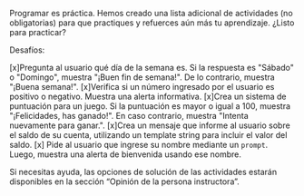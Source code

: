 Programar es práctica. Hemos creado una lista adicional de actividades (no obligatorias) para que practiques y refuerces aún más tu aprendizaje. ¿Listo para practicar?

Desafíos:

[x]Pregunta al usuario qué día de la semana es. Si la respuesta es "Sábado" o "Domingo", muestra "¡Buen fin de semana!". De lo contrario, muestra "¡Buena semana!".
[x]Verifica si un número ingresado por el usuario es positivo o negativo. Muestra una alerta informativa.
[x]Crea un sistema de puntuación para un juego. Si la puntuación es mayor o igual a 100, muestra "¡Felicidades, has ganado!". En caso contrario, muestra "Intenta nuevamente para ganar.".
[x]Crea un mensaje que informe al usuario sobre el saldo de su cuenta, utilizando un template string para incluir el valor del saldo.
[x] Pide al usuario que ingrese su nombre mediante un `prompt`. Luego, muestra una alerta de bienvenida usando ese nombre.

Si necesitas ayuda, las opciones de solución de las actividades estarán disponibles en la sección “Opinión de la persona instructora”.